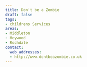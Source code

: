 ```yaml
---
title: Don't be a Zombie
draft: false
tags:
- childrens Services
areas:
- Middleton
- Heywood
- Rochdale
contact:
  web_addresses:
  - http://www.dontbeazombie.co.uk
---
```



